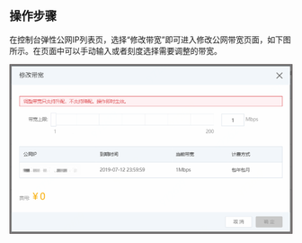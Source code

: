 ## 操作步骤

在控制台弹性公网IP列表页，选择“修改带宽”即可进入修改公网带宽页面，如下图所示。在页面中可以手动输入或者刻度选择需要调整的带宽。

![修改带宽](https://github.com/jdcloudcom/cn/blob/cn-distributed-cloud-physical-service/documentation/Hyper-Converged-IDC/Distributed-Cloud-Physical-Server/Image/DCPS-018.png)
